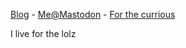 <a href="https://0xfab1.net">Blog</a> - <a rel="me" href="https://social.lol/@yolo">Me@Mastodon</a> - <a href="https://www.youtube.com/watch?v=LLFhKaqnWwk">For the currious</a>

I live for the lolz
